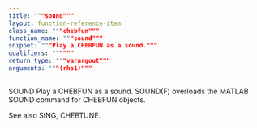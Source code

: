 ```yaml
---
title: """sound"""
layout: function-reference-item
class_name: """chebfun"""
function_name: """sound"""
snippet: """Play a CHEBFUN as a sound."""
qualifiers: """"""
return_type: """varargout"""
arguments: """(rhs1)"""
---
```


 SOUND   Play a CHEBFUN as a sound.
    SOUND(F) overloads the MATLAB SOUND command for CHEBFUN objects.
 
  See also SING, CHEBTUNE.
